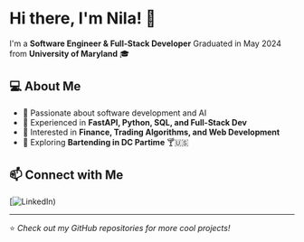 # Hi there, I'm Nila! 👋

I'm a **Software Engineer & Full-Stack Developer**
Graduated in May 2024 from **University of Maryland** 🎓

## 💻 About Me
- 🔹 Passionate about software development and AI  
- 🔹 Experienced in **FastAPI, Python, SQL, and Full-Stack Dev**  
- 🔹 Interested in **Finance, Trading Algorithms, and Web Development**  
- 🔹 Exploring **Bartending in DC Partime** 🍸🇺🇸  

## 📫 Connect with Me  
[![LinkedIn]((https://img.shields.io/badge/LinkedIn-Nila-blue?logo=linkedin)][https://www.linkedin.com/in/nila-karthikesan/]))

---
⭐️ _Check out my GitHub repositories for more cool projects!_
